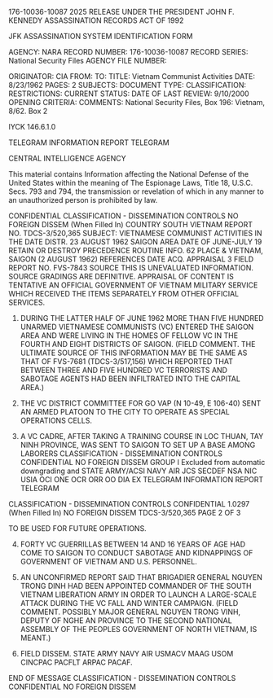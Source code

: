 176-10036-10087 2025 RELEASE UNDER THE PRESIDENT JOHN F. KENNEDY ASSASSINATION RECORDS ACT OF 1992

JFK ASSASSINATION SYSTEM
IDENTIFICATION FORM

AGENCY: NARA
RECORD NUMBER: 176-10036-10087
RECORD SERIES: National Security Files
AGENCY FILE NUMBER:

ORIGINATOR: CIA
FROM:
TO:
TITLE: Vietnam Communist Activities
DATE: 8/23/1962
PAGES: 2
SUBJECTS:
DOCUMENT TYPE:
CLASSIFICATION:
RESTRICTIONS:
CURRENT STATUS:
DATE OF LAST REVIEW: 9/10/2000
OPENING CRITERIA:
COMMENTS: National Security Files, Box 196: Vietnam, 8/62. Box 2

IYCK 146.6.1.0

TELEGRAM INFORMATION REPORT TELEGRAM

CENTRAL INTELLIGENCE AGENCY

This material contains Information affecting the National Defense of the United States within the meaning of The Espionage Laws, Title 18, U.S.C. Secs.
793 and 794, the transmission or revelation of which in any manner to an unauthorized person is prohibited by law.

CONFIDENTIAL CLASSIFICATION - DISSEMINATION CONTROLS
NO FOREIGN DISSEM
(When Filled In)
COUNTRY SOUTH VIETNAM REPORT NO. TDCS-3/520,365
SUBJECT: VIETNAMESE COMMUNIST ACTIVITIES IN THE DATE DISTR. 23 AUGUST 1962
SAIGON AREA
DATE OF JUNE-JULY 19 RETAIN OR DESTROY PRECEDENCE ROUTINE
INFO. 62
PLACE & VIETNAM, SAIGON (2 AUGUST 1962) REFERENCES
DATE ACQ.
APPRAISAL 3 FIELD REPORT NO. FVS-7843
SOURCE THIS IS UNEVALUATED INFORMATION. SOURCE GRADINGS ARE DEFINITIVE. APPRAISAL OF CONTENT IS TENTATIVE
AN OFFICIAL GOVERNMENT OF VIETNAM MILITARY SERVICE WHICH RECEIVED THE ITEMS
SEPARATELY FROM OTHER OFFICIAL SERVICES.

1. DURING THE LATTER HALF OF JUNE 1962 MORE THAN FIVE HUNDRED
UNARMED VIETNAMESE COMMUNISTS (VC) ENTERED THE SAIGON AREA AND WERE
LIVING IN THE HOMES OF FELLOW VC IN THE FOURTH AND EIGHT DISTRICTS
OF SAIGON. (FIELD COMMENT. THE ULTIMATE SOURCE OF THIS INFORMATION
MAY BE THE SAME AS THAT OF FVS-7681 (TDCS-3/517,156) WHICH REPORTED THAT
BETWEEN THREE AND FIVE HUNDRED VC TERRORISTS AND SABOTAGE AGENTS HAD BEEN
INFILTRATED INTO THE CAPITAL AREA.)

2. THE VC DISTRICT COMMITTEE FOR GO VAP (N 10-49, E 106-40) SENT
AN ARMED PLATOON TO THE CITY TO OPERATE AS SPECIAL OPERATIONS CELLS.

3. A VC CADRE, AFTER TAKING A TRAINING COURSE IN LOC THUAN, TAY
NINH PROVINCE, WAS SENT TO SAIGON TO SET UP A BASE AMONG LABORERS
CLASSIFICATION - DISSEMINATION CONTROLS
CONFIDENTIAL NO FOREIGN DISSEM
GROUP I
Excluded from automatic
downgrading and
STATE ARMY/ACSI NAVY AIR JCS SECDEF NSA NIC USIA OCI ONE OCR ORR OO DIA EX
TELEGRAM INFORMATION REPORT TELEGRAM

CLASSIFICATION - DISSEMINATION CONTROLS
CONFIDENTIAL 1.0297
(When Filled In) NO FOREIGN DISSEM TDCS-3/520,365 PAGE 2 OF 3

TO BE USED FOR FUTURE OPERATIONS.

4. FORTY VC GUERRILLAS BETWEEN 14 AND 16 YEARS OF AGE HAD COME
TO SAIGON TO CONDUCT SABOTAGE AND KIDNAPPINGS OF GOVERNMENT OF
VIETNAM AND U.S. PERSONNEL.

5. AN UNCONFIRMED REPORT SAID THAT BRIGADIER GENERAL NGUYEN
TRONG DINH HAD BEEN APPOINTED COMMANDER OF THE SOUTH VIETNAM
LIBERATION ARMY IN ORDER TO LAUNCH A LARGE-SCALE ATTACK DURING THE
VC FALL AND WINTER CAMPAIGN. (FIELD COMMENT. POSSIBLY MAJOR
GENERAL NGUYEN TRONG VINH, DEPUTY OF NGHE AN PROVINCE TO THE SECOND
NATIONAL ASSEMBLY OF THE PEOPLES GOVERNMENT OF NORTH VIETNAM,
IS MEANT.)

6. FIELD DISSEM. STATE ARMY NAVY AIR USMACV MAAG USOM
CINCPAC PACFLT ARPAC PACAF.

END OF MESSAGE
CLASSIFICATION - DISSEMINATION CONTROLS
CONFIDENTIAL NO FOREIGN DISSEM